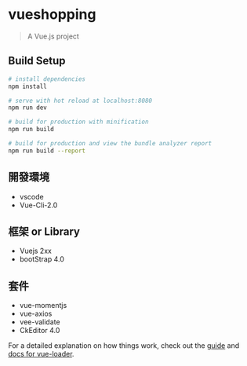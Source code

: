 # vueshopping

> A Vue.js project

## Build Setup

``` bash
# install dependencies
npm install

# serve with hot reload at localhost:8080
npm run dev

# build for production with minification
npm run build

# build for production and view the bundle analyzer report
npm run build --report
```
## 開發環境

- vscode
- Vue-Cli-2.0

## 框架 or Library

- Vuejs 2xx
- bootStrap 4.0


## 套件

- vue-momentjs
- vue-axios
- vee-validate
- CkEditor 4.0


For a detailed explanation on how things work, check out the [guide](http://vuejs-templates.github.io/webpack/) and [docs for vue-loader](http://vuejs.github.io/vue-loader).
